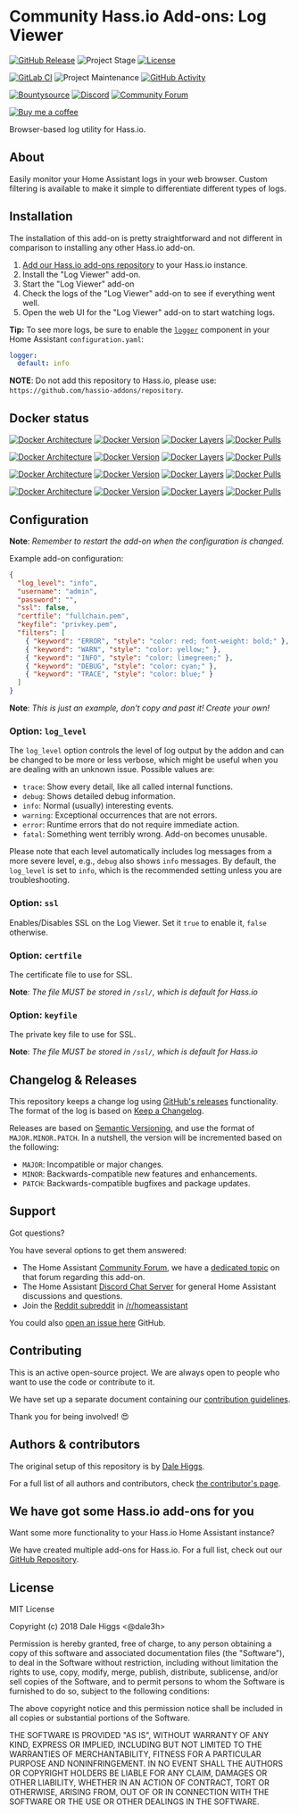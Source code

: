 # Community Hass.io Add-ons: Log Viewer

[![GitHub Release][releases-shield]][releases]
![Project Stage][project-stage-shield]
[![License][license-shield]](LICENSE.md)

[![GitLab CI][gitlabci-shield]][gitlabci]
![Project Maintenance][maintenance-shield]
[![GitHub Activity][commits-shield]][commits]

[![Bountysource][bountysource-shield]][bountysource]
[![Discord][discord-shield]][discord]
[![Community Forum][forum-shield]][forum]

[![Buy me a coffee][buymeacoffee-shield]][buymeacoffee]

Browser-based log utility for Hass.io.

## About

Easily monitor your Home Assistant logs in your web browser. Custom filtering
is available to make it simple to differentiate different types of logs.

## Installation

The installation of this add-on is pretty straightforward and not different in
comparison to installing any other Hass.io add-on.

1. [Add our Hass.io add-ons repository][repository] to your Hass.io instance.
1. Install the "Log Viewer" add-on.
1. Start the "Log Viewer" add-on
1. Check the logs of the "Log Viewer" add-on to see if everything went well.
1. Open the web UI for the "Log Viewer" add-on to start watching logs.

**Tip:** To see more logs, be sure to enable the [`logger`][logger] component
         in your Home Assistant `configuration.yaml`:

```yaml
logger:
  default: info
```

**NOTE**: Do not add this repository to Hass.io, please use:
`https://github.com/hassio-addons/repository`.

## Docker status

[![Docker Architecture][armhf-arch-shield]][armhf-dockerhub]
[![Docker Version][armhf-version-shield]][armhf-microbadger]
[![Docker Layers][armhf-layers-shield]][armhf-microbadger]
[![Docker Pulls][armhf-pulls-shield]][armhf-dockerhub]

[![Docker Architecture][aarch64-arch-shield]][aarch64-dockerhub]
[![Docker Version][aarch64-version-shield]][aarch64-microbadger]
[![Docker Layers][aarch64-layers-shield]][aarch64-microbadger]
[![Docker Pulls][aarch64-pulls-shield]][aarch64-dockerhub]

[![Docker Architecture][amd64-arch-shield]][amd64-dockerhub]
[![Docker Version][amd64-version-shield]][amd64-microbadger]
[![Docker Layers][amd64-layers-shield]][amd64-microbadger]
[![Docker Pulls][amd64-pulls-shield]][amd64-dockerhub]

[![Docker Architecture][i386-arch-shield]][i386-dockerhub]
[![Docker Version][i386-version-shield]][i386-microbadger]
[![Docker Layers][i386-layers-shield]][i386-microbadger]
[![Docker Pulls][i386-pulls-shield]][i386-dockerhub]

## Configuration

**Note**: _Remember to restart the add-on when the configuration is changed._

Example add-on configuration:

```json
{
  "log_level": "info",
  "username": "admin",
  "password": "",
  "ssl": false,
  "certfile": "fullchain.pem",
  "keyfile": "privkey.pem",
  "filters": [
    { "keyword": "ERROR", "style": "color: red; font-weight: bold;" },
    { "keyword": "WARN", "style": "color: yellow;" },
    { "keyword": "INFO", "style": "color: limegreen;" },
    { "keyword": "DEBUG", "style": "color: cyan;" },
    { "keyword": "TRACE", "style": "color: blue;" }
  ]
}
```

**Note**: _This is just an example, don't copy and past it! Create your own!_

### Option: `log_level`

The `log_level` option controls the level of log output by the addon and can
be changed to be more or less verbose, which might be useful when you are
dealing with an unknown issue. Possible values are:

- `trace`: Show every detail, like all called internal functions.
- `debug`: Shows detailed debug information.
- `info`: Normal (usually) interesting events.
- `warning`: Exceptional occurrences that are not errors.
- `error`:  Runtime errors that do not require immediate action.
- `fatal`: Something went terribly wrong. Add-on becomes unusable.

Please note that each level automatically includes log messages from a
more severe level, e.g., `debug` also shows `info` messages. By default,
the `log_level` is set to `info`, which is the recommended setting unless
you are troubleshooting.

### Option: `ssl`

Enables/Disables SSL on the Log Viewer. Set it `true` to enable it,
`false` otherwise.

### Option: `certfile`

The certificate file to use for SSL.

**Note**: _The file MUST be stored in `/ssl/`, which is default for Hass.io_

### Option: `keyfile`

The private key file to use for SSL.

**Note**: _The file MUST be stored in `/ssl/`, which is default for Hass.io_

## Changelog & Releases

This repository keeps a change log using [GitHub's releases][releases]
functionality. The format of the log is based on
[Keep a Changelog][keepchangelog].

Releases are based on [Semantic Versioning][semver], and use the format
of ``MAJOR.MINOR.PATCH``. In a nutshell, the version will be incremented
based on the following:

- ``MAJOR``: Incompatible or major changes.
- ``MINOR``: Backwards-compatible new features and enhancements.
- ``PATCH``: Backwards-compatible bugfixes and package updates.

## Support

Got questions?

You have several options to get them answered:

- The Home Assistant [Community Forum][forum], we have a
  [dedicated topic][forum] on that forum regarding this add-on.
- The Home Assistant [Discord Chat Server][discord] for general Home Assistant
  discussions and questions.
- Join the [Reddit subreddit][reddit] in [/r/homeassistant][reddit]

You could also [open an issue here][issue] GitHub.

## Contributing

This is an active open-source project. We are always open to people who want to
use the code or contribute to it.

We have set up a separate document containing our
[contribution guidelines](CONTRIBUTING.md).

Thank you for being involved! :heart_eyes:

## Authors & contributors

The original setup of this repository is by [Dale Higgs][dale3h].

For a full list of all authors and contributors,
check [the contributor's page][contributors].

## We have got some Hass.io add-ons for you

Want some more functionality to your Hass.io Home Assistant instance?

We have created multiple add-ons for Hass.io. For a full list, check out
our [GitHub Repository][repository].

## License

MIT License

Copyright (c) 2018 Dale Higgs <@dale3h>

Permission is hereby granted, free of charge, to any person obtaining a copy
of this software and associated documentation files (the "Software"), to deal
in the Software without restriction, including without limitation the rights
to use, copy, modify, merge, publish, distribute, sublicense, and/or sell
copies of the Software, and to permit persons to whom the Software is
furnished to do so, subject to the following conditions:

The above copyright notice and this permission notice shall be included in all
copies or substantial portions of the Software.

THE SOFTWARE IS PROVIDED "AS IS", WITHOUT WARRANTY OF ANY KIND, EXPRESS OR
IMPLIED, INCLUDING BUT NOT LIMITED TO THE WARRANTIES OF MERCHANTABILITY,
FITNESS FOR A PARTICULAR PURPOSE AND NONINFRINGEMENT. IN NO EVENT SHALL THE
AUTHORS OR COPYRIGHT HOLDERS BE LIABLE FOR ANY CLAIM, DAMAGES OR OTHER
LIABILITY, WHETHER IN AN ACTION OF CONTRACT, TORT OR OTHERWISE, ARISING FROM,
OUT OF OR IN CONNECTION WITH THE SOFTWARE OR THE USE OR OTHER DEALINGS IN THE
SOFTWARE.

[aarch64-arch-shield]: https://img.shields.io/badge/architecture-aarch64-blue.svg
[aarch64-dockerhub]: https://hub.docker.com/r/hassioaddons/log-viewer-aarch64
[aarch64-layers-shield]: https://images.microbadger.com/badges/image/hassioaddons/log-viewer-aarch64.svg
[aarch64-microbadger]: https://microbadger.com/images/hassioaddons/log-viewer-aarch64
[aarch64-pulls-shield]: https://img.shields.io/docker/pulls/hassioaddons/log-viewer-aarch64.svg
[aarch64-version-shield]: https://images.microbadger.com/badges/version/hassioaddons/log-viewer-aarch64.svg
[amd64-arch-shield]: https://img.shields.io/badge/architecture-amd64-blue.svg
[amd64-dockerhub]: https://hub.docker.com/r/hassioaddons/log-viewer-amd64
[amd64-layers-shield]: https://images.microbadger.com/badges/image/hassioaddons/log-viewer-amd64.svg
[amd64-microbadger]: https://microbadger.com/images/hassioaddons/log-viewer-amd64
[amd64-pulls-shield]: https://img.shields.io/docker/pulls/hassioaddons/log-viewer-amd64.svg
[amd64-version-shield]: https://images.microbadger.com/badges/version/hassioaddons/log-viewer-amd64.svg
[armhf-arch-shield]: https://img.shields.io/badge/architecture-armhf-blue.svg
[armhf-dockerhub]: https://hub.docker.com/r/hassioaddons/log-viewer-armhf
[armhf-layers-shield]: https://images.microbadger.com/badges/image/hassioaddons/log-viewer-armhf.svg
[armhf-microbadger]: https://microbadger.com/images/hassioaddons/log-viewer-armhf
[armhf-pulls-shield]: https://img.shields.io/docker/pulls/hassioaddons/log-viewer-armhf.svg
[armhf-version-shield]: https://images.microbadger.com/badges/version/hassioaddons/log-viewer-armhf.svg
[bountysource-shield]: https://img.shields.io/bountysource/team/hassio-addons/activity.svg
[bountysource]: https://www.bountysource.com/teams/hassio-addons/issues
[buymeacoffee-shield]: https://www.buymeacoffee.com/assets/img/guidelines/download-assets-sm-2.svg
[buymeacoffee]: https://www.buymeacoffee.com/dale3h
[commits-shield]: https://img.shields.io/github/commit-activity/y/hassio-addons/addon-log-viewer.svg
[commits]: https://github.com/hassio-addons/addon-log-viewer/commits/master
[contributors]: https://github.com/hassio-addons/addon-log-viewer/graphs/contributors
[dale3h]: https://github.com/dale3h
[discord-shield]: https://img.shields.io/discord/330944238910963714.svg
[discord]: https://discord.gg/c5DvZ4e
[forum-shield]: https://img.shields.io/badge/community-forum-brightgreen.svg
[forum]: https://community.home-assistant.io/
[gitlabci-shield]: https://gitlab.com/hassio-addons/addon-log-viewer/badges/master/pipeline.svg
[gitlabci]: https://gitlab.com/hassio-addons/addon-log-viewer/pipelines
[i386-arch-shield]: https://img.shields.io/badge/architecture-i386-blue.svg
[i386-dockerhub]: https://hub.docker.com/r/hassioaddons/log-viewer-i386
[i386-layers-shield]: https://images.microbadger.com/badges/image/hassioaddons/log-viewer-i386.svg
[i386-microbadger]: https://microbadger.com/images/hassioaddons/log-viewer-i386
[i386-pulls-shield]: https://img.shields.io/docker/pulls/hassioaddons/log-viewer-i386.svg
[i386-version-shield]: https://images.microbadger.com/badges/version/hassioaddons/log-viewer-i386.svg
[issue]: https://github.com/hassio-addons/addon-log-viewer/issues
[keepchangelog]: https://keepachangelog.com/en/1.0.0/
[license-shield]: https://img.shields.io/github/license/hassio-addons/addon-log-viewer.svg
[logger]: https://www.home-assistant.io/components/logger/
[maintenance-shield]: https://img.shields.io/maintenance/yes/2018.svg
[project-stage-shield]: https://img.shields.io/badge/project%20stage-experimental-yellow.svg
[reddit]: https://reddit.com/r/homeassistant
[releases-shield]: https://img.shields.io/github/release/hassio-addons/addon-log-viewer.svg
[releases]: https://github.com/hassio-addons/addon-log-viewer/releases
[repository]: https://github.com/hassio-addons/repository
[semver]: https://semver.org/spec/v2.0.0.htm
